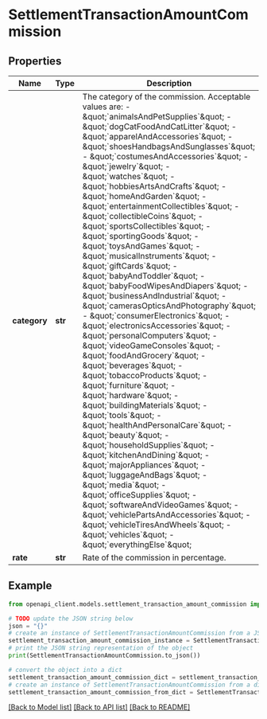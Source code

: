 # SettlementTransactionAmountCommission


## Properties

Name | Type | Description | Notes
------------ | ------------- | ------------- | -------------
**category** | **str** | The category of the commission. Acceptable values are: - \&quot;&#x60;animalsAndPetSupplies&#x60;\&quot; - \&quot;&#x60;dogCatFoodAndCatLitter&#x60;\&quot; - \&quot;&#x60;apparelAndAccessories&#x60;\&quot; - \&quot;&#x60;shoesHandbagsAndSunglasses&#x60;\&quot; - \&quot;&#x60;costumesAndAccessories&#x60;\&quot; - \&quot;&#x60;jewelry&#x60;\&quot; - \&quot;&#x60;watches&#x60;\&quot; - \&quot;&#x60;hobbiesArtsAndCrafts&#x60;\&quot; - \&quot;&#x60;homeAndGarden&#x60;\&quot; - \&quot;&#x60;entertainmentCollectibles&#x60;\&quot; - \&quot;&#x60;collectibleCoins&#x60;\&quot; - \&quot;&#x60;sportsCollectibles&#x60;\&quot; - \&quot;&#x60;sportingGoods&#x60;\&quot; - \&quot;&#x60;toysAndGames&#x60;\&quot; - \&quot;&#x60;musicalInstruments&#x60;\&quot; - \&quot;&#x60;giftCards&#x60;\&quot; - \&quot;&#x60;babyAndToddler&#x60;\&quot; - \&quot;&#x60;babyFoodWipesAndDiapers&#x60;\&quot; - \&quot;&#x60;businessAndIndustrial&#x60;\&quot; - \&quot;&#x60;camerasOpticsAndPhotography&#x60;\&quot; - \&quot;&#x60;consumerElectronics&#x60;\&quot; - \&quot;&#x60;electronicsAccessories&#x60;\&quot; - \&quot;&#x60;personalComputers&#x60;\&quot; - \&quot;&#x60;videoGameConsoles&#x60;\&quot; - \&quot;&#x60;foodAndGrocery&#x60;\&quot; - \&quot;&#x60;beverages&#x60;\&quot; - \&quot;&#x60;tobaccoProducts&#x60;\&quot; - \&quot;&#x60;furniture&#x60;\&quot; - \&quot;&#x60;hardware&#x60;\&quot; - \&quot;&#x60;buildingMaterials&#x60;\&quot; - \&quot;&#x60;tools&#x60;\&quot; - \&quot;&#x60;healthAndPersonalCare&#x60;\&quot; - \&quot;&#x60;beauty&#x60;\&quot; - \&quot;&#x60;householdSupplies&#x60;\&quot; - \&quot;&#x60;kitchenAndDining&#x60;\&quot; - \&quot;&#x60;majorAppliances&#x60;\&quot; - \&quot;&#x60;luggageAndBags&#x60;\&quot; - \&quot;&#x60;media&#x60;\&quot; - \&quot;&#x60;officeSupplies&#x60;\&quot; - \&quot;&#x60;softwareAndVideoGames&#x60;\&quot; - \&quot;&#x60;vehiclePartsAndAccessories&#x60;\&quot; - \&quot;&#x60;vehicleTiresAndWheels&#x60;\&quot; - \&quot;&#x60;vehicles&#x60;\&quot; - \&quot;&#x60;everythingElse&#x60;\&quot;  | [optional] 
**rate** | **str** | Rate of the commission in percentage. | [optional] 

## Example

```python
from openapi_client.models.settlement_transaction_amount_commission import SettlementTransactionAmountCommission

# TODO update the JSON string below
json = "{}"
# create an instance of SettlementTransactionAmountCommission from a JSON string
settlement_transaction_amount_commission_instance = SettlementTransactionAmountCommission.from_json(json)
# print the JSON string representation of the object
print(SettlementTransactionAmountCommission.to_json())

# convert the object into a dict
settlement_transaction_amount_commission_dict = settlement_transaction_amount_commission_instance.to_dict()
# create an instance of SettlementTransactionAmountCommission from a dict
settlement_transaction_amount_commission_from_dict = SettlementTransactionAmountCommission.from_dict(settlement_transaction_amount_commission_dict)
```
[[Back to Model list]](../README.md#documentation-for-models) [[Back to API list]](../README.md#documentation-for-api-endpoints) [[Back to README]](../README.md)


